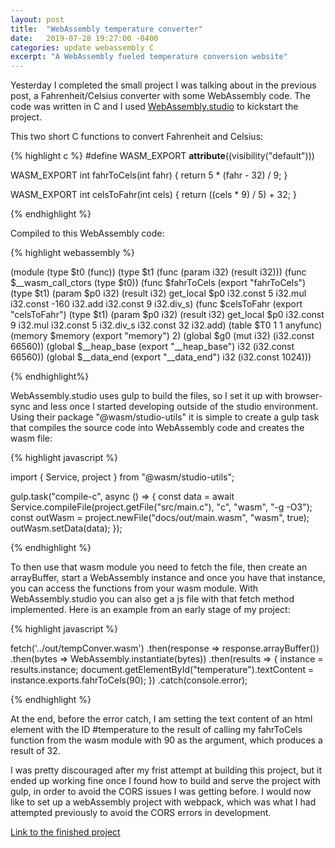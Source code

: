 ```yaml
---
layout: post
title:  "WebAssembly temperature converter"
date:   2019-07-28 19:27:00 -0400
categories: update webassembly C
excerpt: "A WebAssembly fueled temperature conversion website"
---
```


Yesterday I completed the small project I was talking about in the previous post, a Fahrenheit/Celsius converter with some WebAssembly code. The code was written in C and I used [WebAssembly.studio](https://webassembly.studio/) to kickstart the project.

This two short C functions to convert Fahrenheit and Celsius:

{% highlight c %}
#define WASM_EXPORT __attribute__((visibility("default")))

WASM_EXPORT
int fahrToCels(int fahr)
{
  return 5 * (fahr - 32) / 9;
}

WASM_EXPORT
int celsToFahr(int cels)
{
  return ((cels * 9) / 5) + 32;
}

{% endhighlight %}

Compiled to this WebAssembly code:

{% highlight webassembly %}

(module
  (type $t0 (func))
  (type $t1 (func (param i32) (result i32)))
  (func $__wasm_call_ctors (type $t0))
  (func $fahrToCels (export "fahrToCels") (type $t1) (param $p0 i32) (result i32)
    get_local $p0
    i32.const 5
    i32.mul
    i32.const -160
    i32.add
    i32.const 9
    i32.div_s)
  (func $celsToFahr (export "celsToFahr") (type $t1) (param $p0 i32) (result i32)
    get_local $p0
    i32.const 9
    i32.mul
    i32.const 5
    i32.div_s
    i32.const 32
    i32.add)
  (table $T0 1 1 anyfunc)
  (memory $memory (export "memory") 2)
  (global $g0 (mut i32) (i32.const 66560))
  (global $__heap_base (export "__heap_base") i32 (i32.const 66560))
  (global $__data_end (export "__data_end") i32 (i32.const 1024)))

{% endhighlight%}

WebAssembly.studio uses gulp to build the files, so I set it up with browser-sync and less once I started developing outside of the studio environment. Using their package "@wasm/studio-utils" it is simple to create a gulp task that compiles the source code into WebAssembly code and creates the wasm file:

{% highlight javascript %}

import { Service, project } from "@wasm/studio-utils";

gulp.task("compile-c", async () => {
  const data = await Service.compileFile(project.getFile("src/main.c"), "c", "wasm", "-g -O3");
  const outWasm = project.newFile("docs/out/main.wasm", "wasm", true);
  outWasm.setData(data);
});

{% endhighlight %}

To then use that wasm module you need to fetch the file, then create an arrayBuffer, start a WebAssembly instance and once you have that instance, you can access the functions from your wasm module. With WebAssembly.studio you can also get a js file with that fetch method implemented. Here is an example from an early stage of my project:

{% highlight javascript %}

fetch('../out/tempConver.wasm')
  .then(response => response.arrayBuffer())
  .then(bytes => WebAssembly.instantiate(bytes))
  .then(results => {
    instance = results.instance;
    document.getElementById("temperature").textContent = instance.exports.fahrToCels(90);
  })
  .catch(console.error);

{% endhighlight %}

At the end, before the error catch, I am setting the text content of an html element with the ID #temperature to the result of calling my fahrToCels function from the wasm module with 90 as the argument, which produces a result of 32.

I was pretty discouraged after my frist attempt at building this project, but it ended up working fine once I found how to build and serve the project with gulp, in order to avoid the CORS issues I was getting before. I would now like to set up a webAssembly project with webpack, which was what I had attempted previously to avoid the CORS errors in development.

[Link to the finished project](https://didacbigorda.com/fahrToCelsWasm)

